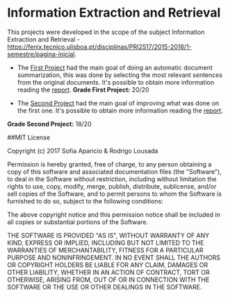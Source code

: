 # Information Extraction and Retrieval

This projects were developed in the scope of the subject Information Extraction and Retrieval - https://fenix.tecnico.ulisboa.pt/disciplinas/PRI2517/2015-2016/1-semestre/pagina-inicial.

* The [First Project](IPR-Project/Proj1) had the main goal of doing an automatic document summarization, this was done by selecting the most relevant sentences from the original documents. It's possible to obtain more information reading the [report](IPR-Project/Proj1/relatorio.pdf).
**Grade First Project:** 20/20

* The [Second Project](IPR-Project/Proj2) had the main goal of improving what was done on the first one. It's possible to obtain more information reading the [report](IPR-Project/Proj2/report_part2.pdf).

**Grade Second Project:** 18/20

##MIT License

Copyright (c) 2017 Sofia Aparicio & Rodrigo Lousada

Permission is hereby granted, free of charge, to any person obtaining a copy
of this software and associated documentation files (the "Software"), to deal
in the Software without restriction, including without limitation the rights
to use, copy, modify, merge, publish, distribute, sublicense, and/or sell
copies of the Software, and to permit persons to whom the Software is
furnished to do so, subject to the following conditions:

The above copyright notice and this permission notice shall be included in all
copies or substantial portions of the Software.

THE SOFTWARE IS PROVIDED "AS IS", WITHOUT WARRANTY OF ANY KIND, EXPRESS OR
IMPLIED, INCLUDING BUT NOT LIMITED TO THE WARRANTIES OF MERCHANTABILITY,
FITNESS FOR A PARTICULAR PURPOSE AND NONINFRINGEMENT. IN NO EVENT SHALL THE
AUTHORS OR COPYRIGHT HOLDERS BE LIABLE FOR ANY CLAIM, DAMAGES OR OTHER
LIABILITY, WHETHER IN AN ACTION OF CONTRACT, TORT OR OTHERWISE, ARISING FROM,
OUT OF OR IN CONNECTION WITH THE SOFTWARE OR THE USE OR OTHER DEALINGS IN THE
SOFTWARE.
